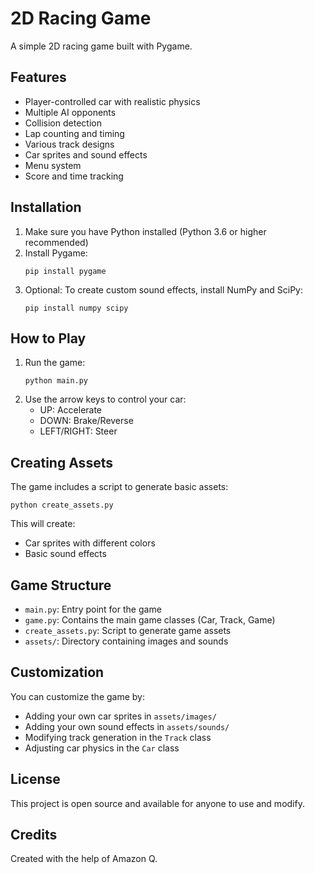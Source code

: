 # 2D Racing Game

A simple 2D racing game built with Pygame.

## Features

- Player-controlled car with realistic physics
- Multiple AI opponents
- Collision detection
- Lap counting and timing
- Various track designs
- Car sprites and sound effects
- Menu system
- Score and time tracking

## Installation

1. Make sure you have Python installed (Python 3.6 or higher recommended)
2. Install Pygame:
   ```
   pip install pygame
   ```
3. Optional: To create custom sound effects, install NumPy and SciPy:
   ```
   pip install numpy scipy
   ```

## How to Play

1. Run the game:
   ```
   python main.py
   ```
2. Use the arrow keys to control your car:
   - UP: Accelerate
   - DOWN: Brake/Reverse
   - LEFT/RIGHT: Steer

## Creating Assets

The game includes a script to generate basic assets:

```
python create_assets.py
```

This will create:
- Car sprites with different colors
- Basic sound effects

## Game Structure

- `main.py`: Entry point for the game
- `game.py`: Contains the main game classes (Car, Track, Game)
- `create_assets.py`: Script to generate game assets
- `assets/`: Directory containing images and sounds

## Customization

You can customize the game by:
- Adding your own car sprites in `assets/images/`
- Adding your own sound effects in `assets/sounds/`
- Modifying track generation in the `Track` class
- Adjusting car physics in the `Car` class

## License

This project is open source and available for anyone to use and modify.

## Credits

Created with the help of Amazon Q.
